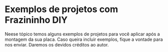 # Exemplos de projetos com Frazininho DIY

Neese tópico temos alguns exemplos de projetos para você aplicar após a montagem da sua placa. Caso queira incluir exemplos, fique a vontade para nos enviar. Daremos os devidos créditos ao autor.

